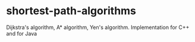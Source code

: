 # shortest-path-algorithms
Dijkstra's algorithm, A* algorithm, Yen's algorithm. Implementation for C++ and for Java
